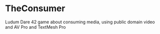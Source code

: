 # TheConsumer
Ludum Dare 42 game about consuming media, using public domain video and AV Pro and TextMesh Pro
